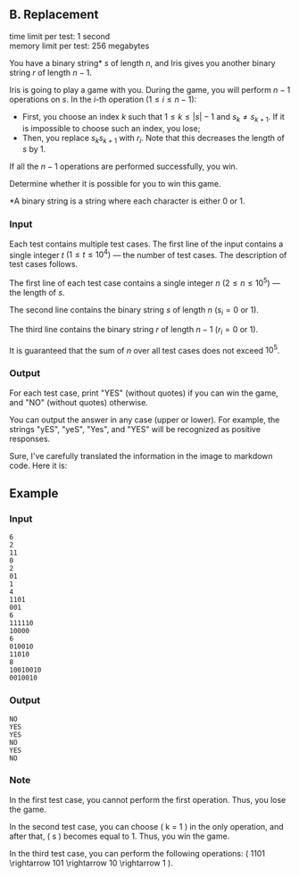 ## B. Replacement

time limit per test: 1 second  
memory limit per test: 256 megabytes

You have a binary string* $s$ of length $n$, and Iris gives you another binary string $r$ of length $n-1$.

Iris is going to play a game with you. During the game, you will perform $n-1$ operations on $s$. In the $i$-th operation $(1 \leq i \leq n-1)$:

- First, you choose an index $k$ such that $1 \leq k \leq |s| - 1$ and $s_k \neq s_{k+1}$. If it is impossible to choose such an index, you lose;
- Then, you replace $s_ks_{k+1}$ with $r_i$. Note that this decreases the length of $s$ by 1.

If all the $n-1$ operations are performed successfully, you win.

Determine whether it is possible for you to win this game.

*A binary string is a string where each character is either 0 or 1.

### Input
Each test contains multiple test cases. The first line of the input contains a single integer $t$ $(1 \leq t \leq 10^4)$ — the number of test cases. The description of test cases follows.

The first line of each test case contains a single integer $n$ $(2 \leq n \leq 10^5)$ — the length of $s$.

The second line contains the binary string $s$ of length $n$ $(s_i = 0 \text{ or } 1)$.

The third line contains the binary string $r$ of length $n-1$ $(r_i = 0 \text{ or } 1)$.

It is guaranteed that the sum of $n$ over all test cases does not exceed $10^5$.

### Output
For each test case, print "YES" (without quotes) if you can win the game, and "NO" (without quotes) otherwise.

You can output the answer in any case (upper or lower). For example, the strings "yES", "yeS", "Yes", and "YES" will be recognized as positive responses.

Sure, I've carefully translated the information in the image to markdown code. Here it is:

## Example

### Input
```
6
2
11
0
2
01
1
4
1101
001
6
111110
10000
6
010010
11010
8
10010010
0010010
```

### Output
```
NO
YES
YES
NO
YES
NO
```

### Note
In the first test case, you cannot perform the first operation. Thus, you lose the game.

In the second test case, you can choose \( k = 1 \) in the only operation, and after that, \( s \) becomes equal to 1. Thus, you win the game.

In the third test case, you can perform the following operations: \( 1101 \rightarrow 101 \rightarrow 10 \rightarrow 1 \).
